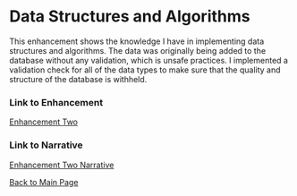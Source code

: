 # Data Structures and Algorithms
This enhancement shows the knowledge I have in implementing data structures and algorithms. The data was originally being added to the database without any validation, which is unsafe practices. I implemented a validation check for all of the data types to make sure that the quality and structure of the database is withheld.  

### Link to Enhancement
[Enhancement Two](https://github.com/madisynk/madisynk.github.io/blob/main/CS499%20Enhancement2%20Mongosh%20MK.js)

### Link to Narrative
[Enhancement Two Narrative](https://github.com/madisynk/madisynk.github.io/blob/main/CS499%20Enhancement2%20Narrative%20MKuczenski.docx)

[Back to Main Page](https://madisynk.github.io)

